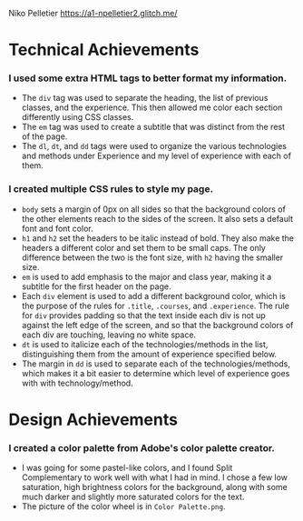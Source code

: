 Niko Pelletier https://a1-npelletier2.glitch.me/

# Technical Achievements

### I used some extra HTML tags to better format my information.
- The `div` tag was used to separate the heading, the list of previous classes, and the
experience. This then allowed me color each section differently using CSS classes.
- The `em` tag was used to create a subtitle that was distinct from the rest of the page.
- The `dl`, `dt`, and `dd` tags were used to organize the various technologies and methods
under Experience and my level of experience with each of them.

### I created multiple CSS rules to style my page.
- `body` sets a margin of 0px on all sides so that the background colors
of the other elements reach to the sides of the screen. It also sets a default font and 
font color.
- `h1` and `h2` set the headers to be italic instead of bold. They also make the headers
a different color and set them to be small caps. The only difference between the two
is the font size, with `h2` having the smaller size.
- `em` is used to add emphasis to the major and class year, making it a subtitle for the
first header on the page.
- Each `div` element is used to add a different background color, which is the purpose of
the rules for `.title`, `.courses`, and `.experience`. The rule for `div` provides padding
so that the text inside each div is not up against the left edge of the screen, and so that
the background colors of each div are touching, leaving no white space.
- `dt` is used to italicize each of the technologies/methods in the list, distinguishing them
from the amount of experience specified below.
- The margin in `dd` is used to separate each of the technologies/methods, which makes it a
bit easier to determine which level of experience goes with with technology/method.

# Design Achievements
### I created a color palette from Adobe's color palette creator.
- I was going for some pastel-like colors, and I found Split Complementary to work well
with what I had in mind. I chose a few low saturation, high brightness colors for the
background, along with some much darker and slightly more saturated colors for the text.
- The picture of the color wheel is in `Color Palette.png`.